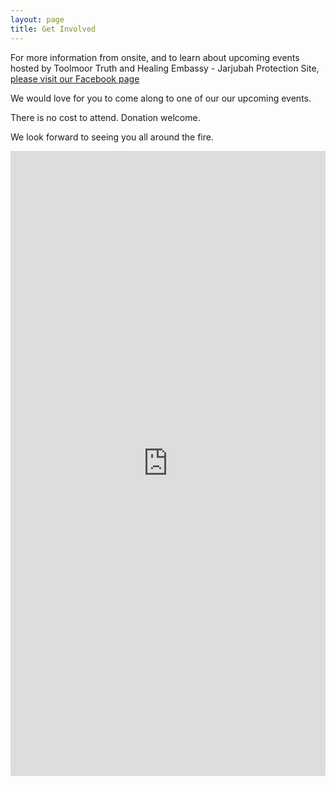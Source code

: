 ```yaml
---
layout: page
title: Get Involved
---
```


For more information from onsite, and to learn about upcoming events hosted by Toolmoor Truth and Healing Embassy - Jarjubah Protection Site, [please visit our Facebook page](https://www.facebook.com/deebingcreekjustice/)

We would love for you to come along to one of our our upcoming events.

There is no cost to attend. Donation welcome.

We look forward to seeing you all around the fire.

<iframe src='https://widgets.sociablekit.com/facebook-page-events/iframe/89296' frameborder='0' width='100%' height='1000'></iframe>